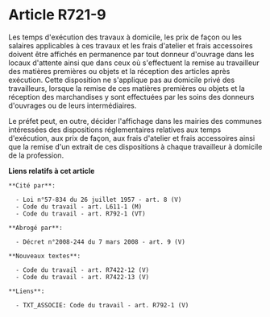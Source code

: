 # Article R721-9

Les temps d'exécution des travaux à domicile, les prix de façon ou les salaires applicables à ces travaux et les frais
d'atelier et frais accessoires doivent être affichés en permanence par tout donneur d'ouvrage dans les locaux d'attente ainsi
que dans ceux où s'effectuent la remise au travailleur des matières premières ou objets et la réception des articles après
exécution. Cette disposition ne s'applique pas au domicile privé des travailleurs, lorsque la remise de ces matières
premières ou objets et la réception des marchandises y sont effectuées par les soins des donneurs d'ouvrages ou de leurs
intermédiaires.

Le préfet peut, en outre, décider l'affichage dans les mairies des communes intéressées des dispositions réglementaires
relatives aux temps d'exécution, aux prix de façon, aux frais d'atelier et frais accessoires ainsi que la remise d'un extrait
de ces dispositions à chaque travailleur à domicile de la profession.

**Liens relatifs à cet article**

	**Cité par**:

	  - Loi n°57-834 du 26 juillet 1957 - art. 8 (V)
	  - Code du travail - art. L611-1 (M)
	  - Code du travail - art. R792-1 (VT)

	**Abrogé par**:

	  - Décret n°2008-244 du 7 mars 2008 - art. 9 (V)

	**Nouveaux textes**:

	  - Code du travail - art. R7422-12 (V)
	  - Code du travail - art. R7422-13 (V)

	**Liens**:

	  - TXT_ASSOCIE: Code du travail - art. R792-1 (V)
